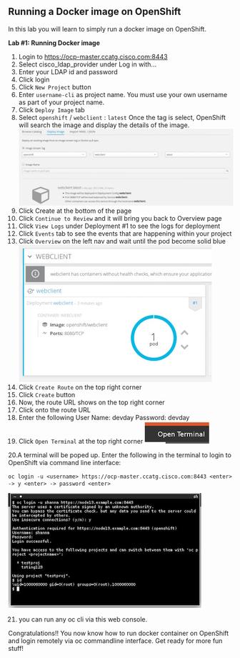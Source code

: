 ## Running a Docker image on OpenShift

In this lab you will learn to simply run a docker image on OpenShift.

**Lab #1: Running Docker image**

1. Login to https://ocp-master.ccatg.cisco.com:8443
2. Select cisco_ldap_provider under Log in with...
3. Enter your LDAP id and password
4. Click login
5. Click `New Project` button
6. Enter `username-cli` as project name. You must use your own username as part of your project name. 
7. Click `Deploy Image` tab
8. Select `openshift` / `webclient` : `latest`
Once the tag is select, OpenShift will search the image and display the details of the image.
![image](images/deployImageTab.jpg)
9. Click Create at the bottom of the page
10. Click `Continue to Review` and it will bring you back to Overview page
11. Click `View Logs` under Deployment #1 to see the logs for deployment
12. Click `Events` tab to see the events that are happening within your project
13. Click `Overview` on the left nav and wait until the pod become solid blue
![image](images/runningPod.jpg)
14. Click `Create Route` on the top right corner
15. Click `Create` button
16. Now, the route URL shows on the top right corner 
17. Click onto the route URL
18. Enter the following
    User Name: devday 
    Password: devday
19. Click `Open Terminal` at the top right corner
![image](images/openTerminal.jpg)

20.A terminal will be poped up. Enter the following in the terminal to login to OpenShift via command line interface: 

```
oc login -u <username> https://ocp-master.ccatg.cisco.com:8443 <enter>  -> y <enter> -> password <enter>
```
![image](images/webconsole.jpg)

21. you can run any oc cli via this web console.


Congratulations!! You now know how to run docker container on OpenShift and login remotely via oc commandline interface. Get ready for more fun stuff!
